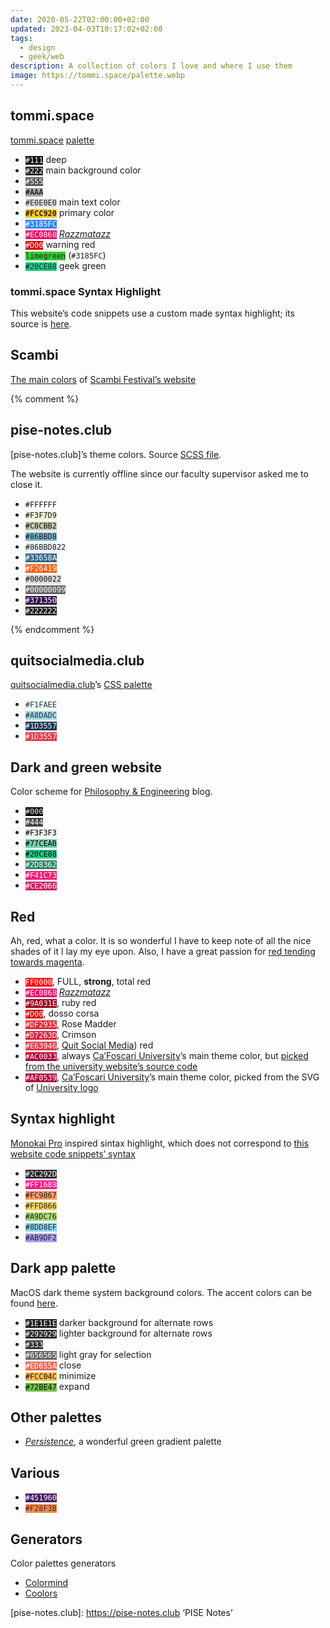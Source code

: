 ```yaml
---
date: 2020-05-22T02:00:00+02:00
updated: 2023-04-03T10:17:02+02:00
tags:
  - design
  - geek/web
description: A collection of colors I love and where I use them
image: https://tommi.space/palette.webp
---
```

## tommi.space

[tommi.space](https://tommi.space 'Tommi Space') [palette](https://github.com/xplosionmind/tommi.space/blob/main/_sass/_root.scss 'tommi.space main colors in a CSS file')

<ul class='three'>
<li><code style='background:#111;color:#FFF'>#111</code> deep</li>
<li><code style='background:#222;color:#FFF'>#222</code> main background color</li>
<li><code style='background:#555;color:#FFF'>#555</code></li>
<li><code style='background:#AAA;color:#000'>#AAA</code></li>
<li><code style='background:#E0E0E0;color:#222'>#E0E0E0</code> main text color</li>
<li><strong><code style='background:#FCC920;color:#222'>#FCC920</code></strong> primary color</li>
<li><code style='background:#3185FC;color:#FFF'>#3185FC</code></li>
<li><code style='background:#EC0868;color:#FFF'>#EC0868</code> <cite><a href='https://en.wikipedia.org/wiki/Razzmatazz_(song)' target='_blank' title='Razzmatazz on Wikipedia'>Razzmatazz</a></cite></li>
<li><code style='background:#D00;color:#FFF'>#D00</code> warning red</li>
<li><code style='background:#32CD32;color:#222'>limegreen</code> (<code>#3185FC</code>)</li>
<li><code style='background:#20CE88;color:#222'>#20CE88</code> geek green</li>
</ul>

### tommi.space Syntax Highlight

This website’s code snippets use a custom made syntax highlight; its source is [here](https://github.com/xplosionmind/tommi.space/blob/main/_sass/_highlight.scss 'tommi.space’s highlight.scss').

## Scambi

[The main colors](https://come.scambi.org/design#colori 'I colori di Scambi') of [Scambi Festival’s website](https://scambi.org 'Scambi')

{% comment %}

## pise-notes.club

[pise-notes.club]’s theme colors. Source [SCSS file](https://github.com/xplosionmind/PISE-notes/blob/e53b09b7eb391ac17f1c3a97a005a19412c3d397/style.scss#L13 'PISE Notes SCSS color variables').

<div class='yellow box'>
The website is currently offline since our faculty supervisor asked me to close it.
</div>

<ul class='three'>
<li><code style='background:#FFF;color:#111'>#FFFFFF</code></li>
<li><code style='background:#F3F7D9;color:#111'>#F3F7D9</code></li>
<li><code style='background:#C8CBB2;color:#111'>#C8CBB2</code></li>
<li><code style='background:#86BBD8;color:#111'>#86BBD8</code></li>
<li><code style='background:#86BBD822;color:var(--color)'>#86BBD822</code></li>
<li><code style='background:#33658A;color:#FFF'>#33658A</code></li>
<li><code style='background:#F26419;color:#FFF'>#F26419</code></li>
<li><code style='background:#0002;color:var(--color)'>#0000022</code></li>
<li><code style='background:#0009;color:#FFF'>#00000099</code></li>
<li><code style='background:#371350;color:#FFF'>#371350</code></li>
<li><code style='background:#222;color:#FFF'>#222222</code></li>
</ul>

{% endcomment %}

## quitsocialmedia.club

[quitsocialmedia.club](https://quitsocialmedia.club 'Quit Social Media')’s [CSS palette](https://codeberg.org/tommi/quitsocialmedia.club/src/branch/main/style.scss#L26 'quitsocialmedia.club’s CSS')

<ul class='two'>
<li><code style='background:#F1FAEE;color:#1D3557'>#F1FAEE</code></li>
<li><code style='background:#A8DADC;color:#1D3557'>#A8DADC</code></li>
<li><code style='background:#1D3557;color:#F1FAEE'>#1D3557</code></li>
<li><code style='background:#E63946;color:#F1FAEE'>#1D3557</code></li>
</ul>

## Dark and green website

Color scheme for [Philosophy & Engineering](Filosofia.md 'Philosophy section of the blog') blog.

<ul class='three'>
<li><code style='background:#000;color:#EEE'>#000</code></li>
<li><code style='background:#444;color:#FFF'>#444</code></li>
<li><code style='background:#F3F3F3;color:#000'>#F3F3F3</code></li>
<li><code style='background:#77CEAB;color:#000'>#77CEAB</code></li>
<li><code style='background:#20CE88;color:#000'>#20CE88</code></li>
<li><code style='background:#2D8362;color:#FFF'>#2D8362</code></li>
<li><code style='background:#F41C73;color:#FFF'>#F41C73</code></li>
<li><code style='background:#CE2066;color:#FFF'>#CE2066</code></li>
</ul>

## Red

Ah, red, what a color. It is so wonderful I have to keep note of all the nice shades of it I lay my eye upon. Also, I have a great passion for <u>red tending towards magenta</u>.

<ul class='two'>
<li><code style='background:#FF0000;color:#FFF'>FF0000</code>, FULL, <strong>strong</strong>, total red</li>
<li><code style='background:#EC0868;color:#FFF'>#EC0868</code> <cite><a href='https://en.wikipedia.org/wiki/Razzmatazz_(song)' target='_blank' title='Razzmatazz on Wikipedia'>Razzmatazz</a></cite></li>
<li><code style='background:#9A031E;color:#FFF'>#9A031E</code>, ruby red</li>
<li><code style='background:#D00;color:#FFF'>#D00</code>, dosso corsa</li>
<li><code style='background:#DF2935;color:#FFF'>#DF2935</code>, Rose Madder</li>
<li><code style='background:#D7263D;color:#FFF'>#D7263D</code>, Crimson</li>
<li><code style='background:#E63946;color:#FFF'>#E63946</code>, <a href='#quitsocialmediaclub' title='quitsocialmedia.club palette'>Quit Social Media</a>) red</li>
<li><code style='background:#AC0033;color:#FFF'>#AC0033</code>, always <a href='https://unive.it' target='_blank' title='Ca’Foscari University'>Ca’Foscari University</a>’s main theme color, but <a href='view-source:https://www.unive.it/#line32' target='_blank' title='Link to Ca’Foscari website source code'>picked from the university website’s source code</a></li>
<li><code style='background:#AF0539;color:#FFF'>#AF0539</code>, <a href='https://unive.it' target='_blank' title='Ca’Foscari University'>Ca’Foscari University</a>’s main theme color, picked from the SVG of <a href="https://en.wikipedia.org/wiki/Ca'_Foscari_University_of_Venice#/media/File:Logo_Università_Ca'_Foscari_Venezia.svg" title="Logo dell’Università Ca’ Foscari di Venezia">University logo</a></li>
</ul>

## Syntax highlight

[Monokai Pro](https://monokai.pro 'Monokai Pro') inspired sintax highlight, which does not correspond to [this website code snippets’ syntax](#tommispace-syntax-highlight)

<ul class='three'>
<li><code style='background:#2C292D;color:#FFF'>#2C292D</code></li>
<li><code style='background:#FF1688;color:#FFF'>#FF1688</code></li>
<li><code style='background:#FC9867;color:#222'>#FC9867</code></li>
<li><code style='background:#FFD866;color:#222'>#FFD866</code></li>
<li><code style='background:#A9DC76;color:#222'>#A9DC76</code></li>
<li><code style='background:#8DD8EF;color:#222'>#8DD8EF</code></li>
<li><code style='background:#AB9DF2;color:#222'>#AB9DF2</code></li>
</ul>

## Dark app palette

MacOS dark theme system background colors. The accent colors can be found [here](https://developer.apple.com/design/human-interface-guidelines/macos/visual-design/color/).

<ul class='two'>
<li><code style='background:#1E1E1E;color:#FFF'>#1E1E1E</code> darker background for alternate rows</li>
<li><code style='background:#292929;color:#FFF'>#292929</code> lighter background for alternate rows</li>
<li><code style='background:#333;color:#FFF'>#333</code></li>
<li><code style='background:#656565;color:#FFF'>#656565</code> light gray for selection</li>
<li><code style='background:#ED655A;color:#FFF'>#ED655A</code> close</li>
<li><code style='background:#FCC04C;color:#111'>#FCC04C</code> minimize </li>
<li><code style='background:#72BE47;color:#111'>#72BE47</code> expand</li>
</ul>

## Other palettes

- [<cite>Persistence</cite>](https://www.color-hex.com/color-palette/89620 'Persistence color palette'), a wonderful green gradient palette

## Various

<ul>
<li><code style='background:#451960;color:#FFF'>#451960</code></li>
<li><code style='background:#F28F3B;color:#451960'>#F28F3B</code></li>
</ul>

## Generators

Color palettes generators

- [Colormind](http://colormind.io 'Colormind')
- [Coolors](https://coolors.co 'Coolors')

[pise-notes.club]: https://pise-notes.club ‘PISE Notes’
